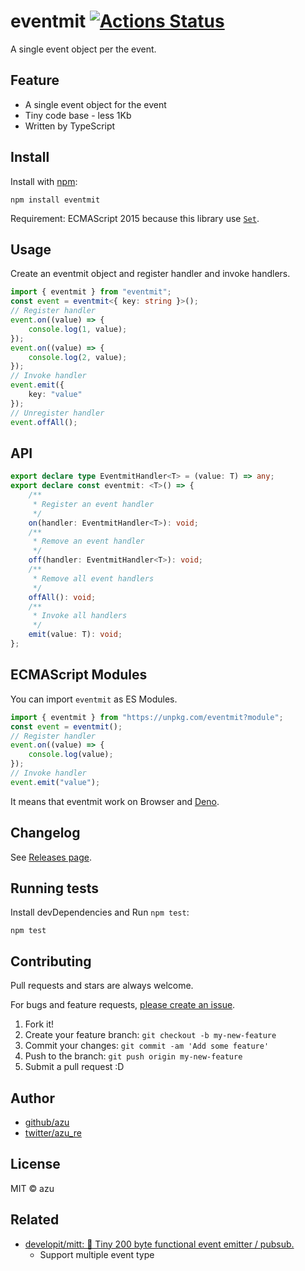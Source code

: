 # eventmit [![Actions Status](https://github.com/azu/eventmit/workflows/test/badge.svg)](https://github.com/azu/eventmit/actions?query=workflow%3A"test")

A single event object per the event.

## Feature

- A single event object for the event
- Tiny code base - less 1Kb
- Written by TypeScript

## Install

Install with [npm](https://www.npmjs.com/):

    npm install eventmit

Requirement: ECMAScript 2015 because this library use [`Set`](https://developer.mozilla.org/docs/Web/JavaScript/Reference/Global_Objects/Set).

## Usage

Create an eventmit object and register handler and invoke handlers.

```ts
import { eventmit } from "eventmit";
const event = eventmit<{ key: string }>();
// Register handler
event.on((value) => {
    console.log(1, value);
});
event.on((value) => {
    console.log(2, value);
});
// Invoke handler
event.emit({
    key: "value"
});
// Unregister handler
event.offAll();
```

## API

```ts
export declare type EventmitHandler<T> = (value: T) => any;
export declare const eventmit: <T>() => {
    /**
     * Register an event handler
     */
    on(handler: EventmitHandler<T>): void;
    /**
     * Remove an event handler
     */
    off(handler: EventmitHandler<T>): void;
    /**
     * Remove all event handlers
     */
    offAll(): void;
    /**
     * Invoke all handlers
     */
    emit(value: T): void;
};
```

## ECMAScript Modules

You can import `eventmit` as ES Modules.

```js
import { eventmit } from "https://unpkg.com/eventmit?module";
const event = eventmit();
// Register handler
event.on((value) => {
    console.log(value);
});
// Invoke handler
event.emit("value");
```

It means that eventmit work on Browser and [Deno](https://deno.land/).

## Changelog

See [Releases page](https://github.com/azu/eventmit/releases).

## Running tests

Install devDependencies and Run `npm test`:

    npm test

## Contributing

Pull requests and stars are always welcome.

For bugs and feature requests, [please create an issue](https://github.com/azu/eventmit/issues).

1. Fork it!
2. Create your feature branch: `git checkout -b my-new-feature`
3. Commit your changes: `git commit -am 'Add some feature'`
4. Push to the branch: `git push origin my-new-feature`
5. Submit a pull request :D

## Author

- [github/azu](https://github.com/azu)
- [twitter/azu_re](https://twitter.com/azu_re)

## License

MIT © azu

## Related

- [developit/mitt: 🥊 Tiny 200 byte functional event emitter / pubsub.](https://github.com/developit/mitt)
    - Support multiple event type
